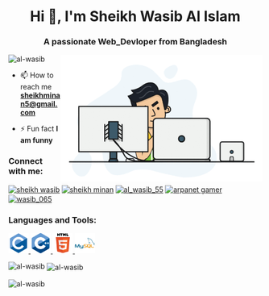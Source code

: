 <h1 align="center">Hi 👋, I'm Sheikh Wasib Al Islam</h1>
<h3 align="center">A passionate Web_Devloper from Bangladesh</h3>
<img align="right"alt="coding"width="400"src="https://raw.githubusercontent.com/rajpratyush/rajpratyush/master/me_1.gif">

<p align="left"> <img src="https://komarev.com/ghpvc/?username=al-wasib&label=Profile%20views&color=0e75b6&style=flat" alt="al-wasib" /> </p>

- 📫 How to reach me **sheikhminan5@gmail.com**

- ⚡ Fun fact **I am funny**

<h3 align="left">Connect with me:</h3>
<p align="left">
<a href="https://linkedin.com/in/sheikh wasib" target="blank"><img align="center" src="https://raw.githubusercontent.com/rahuldkjain/github-profile-readme-generator/master/src/images/icons/Social/linked-in-alt.svg" alt="sheikh wasib" height="30" width="40" /></a>
<a href="https://fb.com/sheikh minan" target="blank"><img align="center" src="https://raw.githubusercontent.com/rahuldkjain/github-profile-readme-generator/master/src/images/icons/Social/facebook.svg" alt="sheikh minan" height="30" width="40" /></a>
<a href="https://instagram.com/al_wasib_55" target="blank"><img align="center" src="https://raw.githubusercontent.com/rahuldkjain/github-profile-readme-generator/master/src/images/icons/Social/instagram.svg" alt="al_wasib_55" height="30" width="40" /></a>
<a href="https://www.youtube.com/c/arpanet gamer" target="blank"><img align="center" src="https://raw.githubusercontent.com/rahuldkjain/github-profile-readme-generator/master/src/images/icons/Social/youtube.svg" alt="arpanet gamer" height="30" width="40" /></a>
<a href="https://codeforces.com/profile/wasib_065" target="blank"><img align="center" src="https://raw.githubusercontent.com/rahuldkjain/github-profile-readme-generator/master/src/images/icons/Social/codeforces.svg" alt="wasib_065" height="30" width="40" /></a>
</p>

<h3 align="left">Languages and Tools:</h3>
<p align="left"> <a href="https://www.cprogramming.com/" target="_blank" rel="noreferrer"> <img src="https://raw.githubusercontent.com/devicons/devicon/master/icons/c/c-original.svg" alt="c" width="40" height="40"/> </a> <a href="https://www.w3schools.com/cpp/" target="_blank" rel="noreferrer"> <img src="https://raw.githubusercontent.com/devicons/devicon/master/icons/cplusplus/cplusplus-original.svg" alt="cplusplus" width="40" height="40"/> </a> <a href="https://www.w3.org/html/" target="_blank" rel="noreferrer"> <img src="https://raw.githubusercontent.com/devicons/devicon/master/icons/html5/html5-original-wordmark.svg" alt="html5" width="40" height="40"/> </a> <a href="https://www.mysql.com/" target="_blank" rel="noreferrer"> <img src="https://raw.githubusercontent.com/devicons/devicon/master/icons/mysql/mysql-original-wordmark.svg" alt="mysql" width="40" height="40"/> </a> </p>

<p><img align="left" src="https://github-readme-stats.vercel.app/api/top-langs?username=al-wasib&show_icons=true&locale=en&layout=compact" alt="al-wasib" /></p>

<p>&nbsp;<img align="center" src="https://github-readme-stats.vercel.app/api?username=al-wasib&show_icons=true&locale=en" alt="al-wasib" /></p>

<p><img align="center" src="https://github-readme-streak-stats.herokuapp.com/?user=al-wasib&" alt="al-wasib" /></p>
